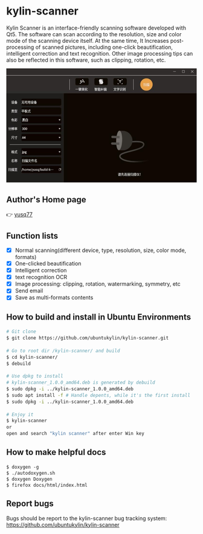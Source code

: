# kylin-scanner
Kylin Scanner is an interface-friendly scanning software developed with Qt5.
The software can scan according to the resolution, size and color mode of
the scanning device itself. At the same time, It Increases post-processing of scanned pictures,
including one-click beautification, intelligent correction and text recognition.
Other image processing tips can also be reflected in this software, such as clipping, rotation, etc.

![Main Picture](docs/scan.jpg)

## Author's Home page
:point_right:  [yusq77](https://yusq77.github.io/)

## Function lists
- [x] Normal scanning(different device, type, resolution, size, color mode, formats)
- [x] One-clicked beautification
- [x] Intelligent correction
- [x] text recognition OCR
- [x] Image processing: clipping, rotation, watermarking, symmetry, etc
- [x] Send email
- [x] Save as multi-formats contents

## How to build and install in Ubuntu Environments
``` bash
# Git clone
$ git clone https://github.com/ubuntukylin/kylin-scanner.git

# Go to root dir /kylin-scanner/ and build
$ cd kylin-scanner/
$ debuild

# Use dpkg to install
# kylin-scanner_1.0.0_amd64.deb is generated by debuild
$ sudo dpkg -i ../kylin-scanner_1.0.0_amd64.deb
$ sudo apt install -f # Handle depents, while it's the first install
$ sudo dpkg -i ../kylin-scanner_1.0.0_amd64.deb

# Enjoy it
$ kylin-scanner
or
open and search "kylin scanner" after enter Win key
```

## How to make helpful docs
```
$ doxygen -g
$ ./autodoxygen.sh
$ doxygen Doxygen
$ firefox docs/html/index.html
```

## Report bugs
Bugs should be report to the kylin-scanner bug tracking system: https://github.com/ubuntukylin/kylin-scanner
